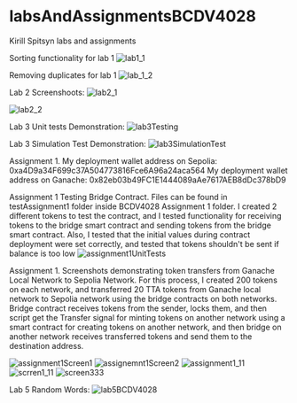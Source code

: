 # labsAndAssignmentsBCDV4028

Kirill Spitsyn labs and assignments

Sorting functionality for lab 1
![lab1_1](https://github.com/KirillSpitsyn/labsAndAssignmentsBCDV4028/assets/72778161/b7a173bf-e873-468d-85c6-620f699f61cb)

Removing duplicates for lab 1
![lab_1_2](https://github.com/KirillSpitsyn/labsAndAssignmentsBCDV4028/assets/72778161/f4c604b1-6335-4f80-9b40-b52f697276f3)

Lab 2 Screenshoots:
![lab2_1](https://github.com/KirillSpitsyn/labsAndAssignmentsBCDV4028/assets/72778161/8a125dfc-b817-42e5-b39b-fba2e5f753c6)

![lab2_2](https://github.com/KirillSpitsyn/labsAndAssignmentsBCDV4028/assets/72778161/c5bfd043-fb12-42a4-af95-847474841967)

Lab 3 Unit tests Demonstration:
![lab3Testing](https://github.com/KirillSpitsyn/labsAndAssignmentsBCDV4028/assets/72778161/07a116dd-16ee-4a20-82e6-3db8537c9a81)

Lab 3 Simulation Test Demonstration:
![lab3SimulationTest](https://github.com/KirillSpitsyn/labsAndAssignmentsBCDV4028/assets/72778161/f7438aff-07ed-48ad-abc2-61106a40fbee)

Assignment 1.
My deployment wallet address on Sepolia: 0xa4D9a34F699c37A504773816Fce6A96a24aca564
My deployment wallet address on Ganache: 0x82eb03b49FC1E1444089aAe7617AEB8dDc378bD9

Assignment 1 Testing Bridge Contract. Files can be found in testAssignment1 folder inside BCDV4028 Assignment 1 folder. I created 2 
different tokens to test the contract, and I tested functionality for receiving tokens to the bridge smart contract and sending tokens
from the bridge smart contract. Also, I tested that the initial values during contract deployment were set correctly, and tested that
tokens shouldn't be sent if balance is too low
![assignment1UnitTests](https://github.com/KirillSpitsyn/labsAndAssignmentsBCDV4028/assets/72778161/3ebec005-1bac-4ae4-86d3-b04612790cb2)

Assignment 1. Screenshots demonstrating token transfers from Ganache Local Network to Sepolia Network. For this process, I 
created 200 tokens on each network, and transferred 20 TTA tokens from Ganache local network to Sepolia network using the bridge contracts
on both networks. Bridge contract receives tokens from the sender, locks them, and then script get the Transfer signal for minting tokens
on another network using a smart contract for creating tokens on another network, and then bridge on another network receives transferred 
tokens and send them to the destination address.

![assignment1Screen1](https://github.com/KirillSpitsyn/labsAndAssignmentsBCDV4028/assets/72778161/e573972f-56ae-4b69-98d6-5c7de5f8a8dd)
![assignemnt1Screen2](https://github.com/KirillSpitsyn/labsAndAssignmentsBCDV4028/assets/72778161/75ceaf25-6ff4-4e49-8053-04429b3f88ea)
![assignment1_11](https://github.com/KirillSpitsyn/labsAndAssignmentsBCDV4028/assets/72778161/5aa08350-e1ca-40c0-b8ed-4177dde313a5)
![scrren1_11](https://github.com/KirillSpitsyn/labsAndAssignmentsBCDV4028/assets/72778161/7d5f08aa-efe5-44ed-bd1b-36c29e7762bc)
![screen333](https://github.com/KirillSpitsyn/labsAndAssignmentsBCDV4028/assets/72778161/b9f8f670-79b9-4979-878e-5bee052f39f2)


Lab 5 Random Words:
![lab5BCDV4028](https://github.com/KirillSpitsyn/labsAndAssignmentsBCDV4028/assets/72778161/3960f464-033b-44b6-aeb9-bac0b162564d)

